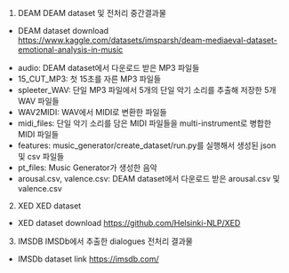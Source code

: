 1. DEAM
DEAM dataset 및 전처리 중간결과물

* DEAM dataset download
https://www.kaggle.com/datasets/imsparsh/deam-mediaeval-dataset-emotional-analysis-in-music
 - audio: DEAM dataset에서 다운로드 받은 MP3 파일들
 - 15_CUT_MP3: 첫 15초를 자른 MP3 파일들
 - spleeter_WAV: 단일 MP3 파일에서 5개의 단일 악기 소리를 추출해 저장한 5개 WAV 파일들
 - WAV2MIDI: WAV에서 MIDI로 변환한 파일들
 - midi_files: 단일 악기 소리를 담은 MIDI 파일들을 multi-instrument로 병합한 MIDI 파일들
 - features: music_generator/create_dataset/run.py를 실행해서 생성된 json 및 csv 파일들
 - pt_files: Music Generator가 생성한 음악
 - arousal.csv, valence.csv: DEAM dataset에서 다운로드 받은 arousal.csv 및 valence.csv

2. XED
XED dataset
* XED dataset download
https://github.com/Helsinki-NLP/XED

3. IMSDB
IMSDb에서 추출한 dialogues 전처리 결과물
* IMSDb dataset link
https://imsdb.com/
